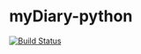 # myDiary-python
[![Build Status](https://travis-ci.com/andrewinsoul/myDiary-python.svg?branch=ch-setup-testing-env-166233719)](https://travis-ci.com/andrewinsoul/myDiary-python)
